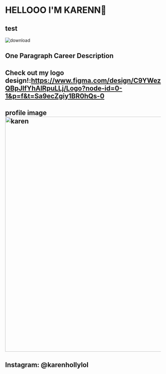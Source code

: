 # HELLOOO I'M KARENN👋
## test
![download](https://github.com/user-attachments/assets/78774e98-34d8-4556-8c3d-c6dab9d4b027)
## One Paragraph Career Description
## Check out my logo design!:https://www.figma.com/design/C9YWezQBpJIfYhAlRpuLLj/Logo?node-id=0-1&p=f&t=Sa9ecZgiy1BR0hQs-0 
## profile image <img width="791" height="758" alt="karen" src="https://github.com/user-attachments/assets/27ebf904-ff8f-4e41-97a5-71fb56dcb707" />

## Instagram: @karenhollylol
<!--
**karent21/karent21** is a ✨ _special_ ✨ repository because its `README.md` (this file) appears on your GitHub profile.
HELLO WORLD
Here are some ideas to get you started:

- 🔭 I’m currently working on ...
- 🌱 I’m currently learning ...
- 👯 I’m looking to collaborate on ...
- 🤔 I’m looking for help with ...
- 💬 Ask me about ...
- 📫 How to reach me: ...
- 😄 Pronouns: she/her
- ⚡ Fun fact: ...
-->
